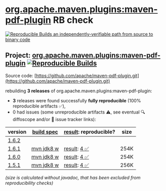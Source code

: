 [org.apache.maven.plugins:maven-pdf-plugin](https://central.sonatype.com/artifact/org.apache.maven.plugins/maven-pdf-plugin/versions) RB check
=======

[![Reproducible Builds](https://reproducible-builds.org/images/logos/rb.svg) an independently-verifiable path from source to binary code](https://reproducible-builds.org/)

## Project: [org.apache.maven.plugins:maven-pdf-plugin](https://central.sonatype.com/artifact/org.apache.maven.plugins/maven-pdf-plugin/versions) [![Reproducible Builds](https://img.shields.io/endpoint?url=https://raw.githubusercontent.com/jvm-repo-rebuild/reproducible-central/master/content/org/apache/maven/plugins/maven-pdf-plugin/badge.json)](https://github.com/jvm-repo-rebuild/reproducible-central/blob/master/content/org/apache/maven/plugins/maven-pdf-plugin/README.md)

Source code: [https://github.com/apache/maven-pdf-plugin.git](https://github.com/apache/maven-pdf-plugin.git)

rebuilding **3 releases** of org.apache.maven.plugins:maven-pdf-plugin:
- **3** releases were found successfully **fully reproducible** (100% reproducible artifacts :white_check_mark:),
- 0 had issues (some unreproducible artifacts :warning:, see eventual :mag: diffoscope and/or :memo: issue tracker links):

| version | [build spec](/BUILDSPEC.md) | [result](https://reproducible-builds.org/docs/jvm/): reproducible? | size |
| -- | --------- | ------ | -- |
| [1.6.2](https://central.sonatype.com/artifact/org.apache.maven.plugins/maven-pdf-plugin/1.6.2/pom) | | | |
| [1.6.1](https://central.sonatype.com/artifact/org.apache.maven.plugins/maven-pdf-plugin/1.6.1/pom) | [mvn jdk8 w](maven-pdf-plugin-1.6.1.buildspec) | [result](maven-pdf-plugin-1.6.1.buildinfo): [4 :white_check_mark: ](maven-pdf-plugin-1.6.1.buildcompare) | 254K |
| [1.6.0](https://central.sonatype.com/artifact/org.apache.maven.plugins/maven-pdf-plugin/1.6.0/pom) | [mvn jdk8 w](maven-pdf-plugin-1.6.0.buildspec) | [result](maven-pdf-plugin-1.6.0.buildinfo): [4 :white_check_mark: ](maven-pdf-plugin-1.6.0.buildcompare) | 254K |
| [1.5.1](https://central.sonatype.com/artifact/org.apache.maven.plugins/maven-pdf-plugin/1.5.1/pom) | [mvn jdk8 w](maven-pdf-plugin-1.5.1.buildspec) | [result](maven-pdf-plugin-1.5.1.buildinfo): [4 :white_check_mark: ](maven-pdf-plugin-1.5.1.buildcompare) | 256K |

<i>(size is calculated without javadoc, that has been excluded from reproducibility checks)</i>
